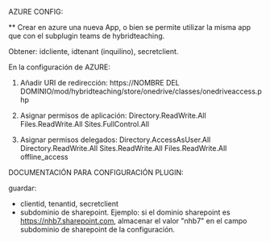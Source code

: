 
AZURE CONFIG:

** Crear en azure una nueva App, o bien se permite utilizar la misma app que con el subplugin teams de hybridteaching.

Obtener: idcliente, idtenant (inquilino), secretclient.

En la configuración de AZURE:

1. Añadir URI de redirección:
https://NOMBRE DEL DOMINIO/mod/hybridteaching/store/onedrive/classes/onedriveaccess.php

2. Asignar permisos de aplicación:
    Directory.ReadWrite.All
    Files.ReadWrite.All
    Sites.FullControl.All




3. Asignar permisos delegados:
    Directory.AccessAsUser.All
    Directory.ReadWrite.All
    Sites.ReadWrite.All
    Files.ReadWrite.All
    offline_access


DOCUMENTACIÓN PARA CONFIGURACIÓN PLUGIN:

guardar:
- clientid, tenantid, secretclient
- subdominio de sharepoint. 
Ejemplo: si el dominio sharepoint es https://nhb7.sharepoint.com, almacenar el valor "nhb7" en el campo subdominio de sharepoint de la configuración.